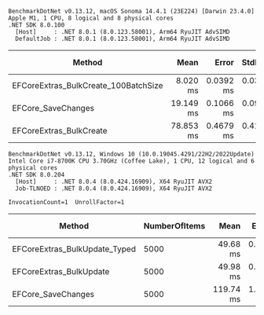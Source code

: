 ```
BenchmarkDotNet v0.13.12, macOS Sonoma 14.4.1 (23E224) [Darwin 23.4.0]
Apple M1, 1 CPU, 8 logical and 8 physical cores
.NET SDK 8.0.100
  [Host]     : .NET 8.0.1 (8.0.123.58001), Arm64 RyuJIT AdvSIMD
  DefaultJob : .NET 8.0.1 (8.0.123.58001), Arm64 RyuJIT AdvSIMD
```

| Method                               | Mean      | Error     | StdDev    | Min       | Max       | Ratio | RatioSD | Rank | Gen0      | Gen1      | Gen2     | Allocated | Alloc Ratio |
|------------------------------------- |----------:|----------:|----------:|----------:|----------:|------:|--------:|-----:|----------:|----------:|---------:|----------:|------------:|
| EFCoreExtras_BulkCreate_100BatchSize |  8.020 ms | 0.0392 ms | 0.0367 ms |  7.962 ms |  8.084 ms |  1.00 |    0.00 |    1 |  484.3750 |   93.7500 |        - |   2.96 MB |        1.00 |
| EFCore_SaveChanges                   | 19.149 ms | 0.1066 ms | 0.0997 ms | 18.960 ms | 19.335 ms |  2.39 |    0.02 |    2 | 2656.2500 | 1187.5000 | 781.2500 |  13.87 MB |        4.69 |
| EFCoreExtras_BulkCreate              | 78.853 ms | 0.4679 ms | 0.4147 ms | 78.206 ms | 79.494 ms |  9.84 |    0.07 |    3 |  428.5714 |  285.7143 | 142.8571 |   2.77 MB |        0.94 |


```
BenchmarkDotNet v0.13.12, Windows 10 (10.0.19045.4291/22H2/2022Update)
Intel Core i7-8700K CPU 3.70GHz (Coffee Lake), 1 CPU, 12 logical and 6 physical cores
.NET SDK 8.0.204
  [Host]     : .NET 8.0.4 (8.0.424.16909), X64 RyuJIT AVX2
  Job-TLNOED : .NET 8.0.4 (8.0.424.16909), X64 RyuJIT AVX2

InvocationCount=1  UnrollFactor=1  
```

| Method                        | NumberOfItems | Mean      | Error    | StdDev   | Ratio | RatioSD | Rank | Gen0      | Gen1      | Allocated | Alloc Ratio |
|------------------------------ |-------------- |----------:|---------:|---------:|------:|--------:|-----:|----------:|----------:|----------:|------------:|
| EFCoreExtras_BulkUpdate_Typed | 5000          |  49.68 ms | 0.779 ms | 0.728 ms |  0.99 |    0.01 |    1 | 3000.0000 | 1000.0000 |  21.64 MB |        1.01 |
| EFCoreExtras_BulkUpdate       | 5000          |  49.98 ms | 0.788 ms | 0.698 ms |  1.00 |    0.00 |    1 | 3000.0000 | 1000.0000 |  21.54 MB |        1.00 |
| EFCore_SaveChanges            | 5000          | 119.74 ms | 1.214 ms | 1.077 ms |  2.40 |    0.04 |    2 | 5000.0000 | 1000.0000 |  34.51 MB |        1.60 |
